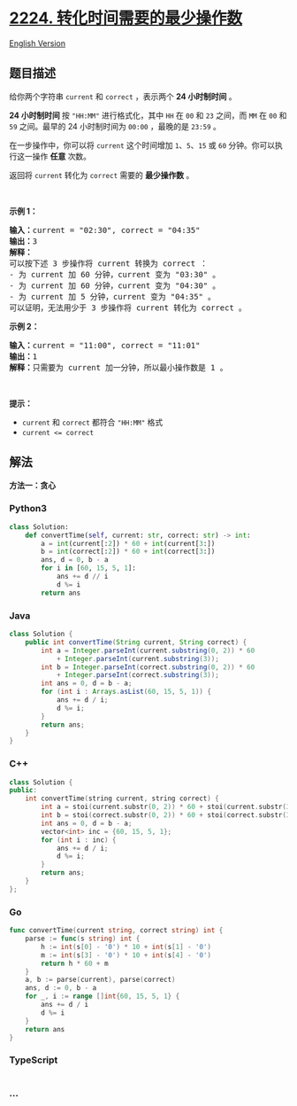 # [2224. 转化时间需要的最少操作数](https://leetcode.cn/problems/minimum-number-of-operations-to-convert-time)

[English Version](/solution/2200-2299/2224.Minimum%20Number%20of%20Operations%20to%20Convert%20Time/README_EN.md)

## 题目描述

<!-- 这里写题目描述 -->

<p>给你两个字符串 <code>current</code> 和 <code>correct</code> ，表示两个 <strong>24 小时制时间</strong> 。</p>

<p><strong>24 小时制时间</strong> 按 <code>"HH:MM"</code> 进行格式化，其中 <code>HH</code> 在 <code>00</code> 和 <code>23</code> 之间，而 <code>MM</code> 在 <code>00</code> 和 <code>59</code> 之间。最早的 24 小时制时间为 <code>00:00</code> ，最晚的是 <code>23:59</code> 。</p>

<p>在一步操作中，你可以将 <code>current</code> 这个时间增加 <code>1</code>、<code>5</code>、<code>15</code> 或 <code>60</code> 分钟。你可以执行这一操作 <strong>任意</strong> 次数。</p>

<p>返回将&nbsp;<code>current</code><em> </em>转化为<em> </em><code>correct</code> 需要的 <strong>最少操作数</strong> 。</p>

<p>&nbsp;</p>

<p><strong>示例 1：</strong></p>

<pre><strong>输入：</strong>current = "02:30", correct = "04:35"
<strong>输出：</strong>3
<strong>解释：
</strong>可以按下述 3 步操作将 current 转换为 correct ：
- 为 current 加 60 分钟，current 变为 "03:30" 。
- 为 current 加 60 分钟，current 变为 "04:30" 。 
- 为 current 加 5 分钟，current 变为 "04:35" 。
可以证明，无法用少于 3 步操作将 current 转化为 correct 。</pre>

<p><strong>示例 2：</strong></p>

<pre><strong>输入：</strong>current = "11:00", correct = "11:01"
<strong>输出：</strong>1
<strong>解释：</strong>只需要为 current 加一分钟，所以最小操作数是 1 。
</pre>

<p>&nbsp;</p>

<p><strong>提示：</strong></p>

<ul>
	<li><code>current</code> 和 <code>correct</code> 都符合 <code>"HH:MM"</code> 格式</li>
	<li><code>current &lt;= correct</code></li>
</ul>

## 解法

<!-- 这里可写通用的实现逻辑 -->

**方法一：贪心**

<!-- tabs:start -->

### **Python3**

<!-- 这里可写当前语言的特殊实现逻辑 -->

```python
class Solution:
    def convertTime(self, current: str, correct: str) -> int:
        a = int(current[:2]) * 60 + int(current[3:])
        b = int(correct[:2]) * 60 + int(correct[3:])
        ans, d = 0, b - a
        for i in [60, 15, 5, 1]:
            ans += d // i
            d %= i
        return ans
```

### **Java**

<!-- 这里可写当前语言的特殊实现逻辑 -->

```java
class Solution {
    public int convertTime(String current, String correct) {
        int a = Integer.parseInt(current.substring(0, 2)) * 60
            + Integer.parseInt(current.substring(3));
        int b = Integer.parseInt(correct.substring(0, 2)) * 60
            + Integer.parseInt(correct.substring(3));
        int ans = 0, d = b - a;
        for (int i : Arrays.asList(60, 15, 5, 1)) {
            ans += d / i;
            d %= i;
        }
        return ans;
    }
}
```

### **C++**

```cpp
class Solution {
public:
    int convertTime(string current, string correct) {
        int a = stoi(current.substr(0, 2)) * 60 + stoi(current.substr(3, 2));
        int b = stoi(correct.substr(0, 2)) * 60 + stoi(correct.substr(3, 2));
        int ans = 0, d = b - a;
        vector<int> inc = {60, 15, 5, 1};
        for (int i : inc) {
            ans += d / i;
            d %= i;
        }
        return ans;
    }
};
```

### **Go**

```go
func convertTime(current string, correct string) int {
    parse := func(s string) int {
        h := int(s[0] - '0') * 10 + int(s[1] - '0')
        m := int(s[3] - '0') * 10 + int(s[4] - '0')
        return h * 60 + m
    }
    a, b := parse(current), parse(correct)
    ans, d := 0, b - a
    for _, i := range []int{60, 15, 5, 1} {
        ans += d / i
        d %= i
    }
    return ans
}
```

### **TypeScript**

```ts

```

### **...**

```

```

<!-- tabs:end -->
